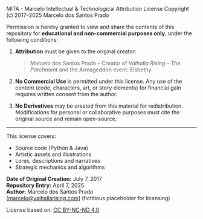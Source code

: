 MITA - Marcelo Intellectual & Technological Attribution License
Copyright (c) 2017–2025 Marcelo dos Santos Prado

Permission is hereby granted to view and share the contents of this repository for **educational and non-commercial purposes only**, under the following conditions:

1. **Attribution** must be given to the original creator:
   > Marcelo dos Santos Prado – Creator of *Valhalla Rising – The Parchment* and the Armageddon event: Elsbethy

2. **No Commercial Use** is permitted under this license.
   Any use of the content (code, characters, art, or story elements) for financial gain requires written consent from the author.

3. **No Derivatives** may be created from this material for redistribution. 
   Modifications for personal or collaborative purposes must cite the original source and remain open-source.

---

This license covers:
- Source code (Python & Java)
- Artistic assets and illustrations
- Lores, descriptions and narratives
- Strategic mechanics and algorithms

**Date of Original Creation:** July 7, 2017  
**Repository Entry:** April 7, 2025  
**Author:** Marcelo dos Santos Prado  
[marcelo@valhallarising.com] (fictitious placeholder for licensing)

License based on: [CC BY-NC-ND 4.0](https://creativecommons.org/licenses/by-nc-nd/4.0/)
